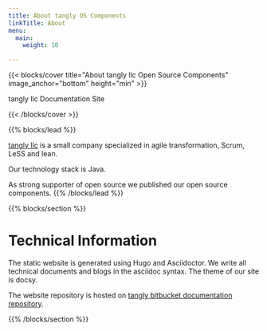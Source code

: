 ```yaml
---
title: About tangly OS Components
linkTitle: About
menu:
  main:
    weight: 10

---
```


{{< blocks/cover title="About tangly llc Open Source Components" image_anchor="bottom" height="min" >}}
<p class="lead mt-5">tangly llc Documentation Site</p>
{{< /blocks/cover >}}

{{% blocks/lead %}}

<a href="https://www.tangly.net">tangly llc</a> is a small company specialized in agile transformation, Scrum, LeSS and lean. 

Our technology stack is Java.

As strong supporter of open source we published our open source components. 
{{% /blocks/lead %}}

{{% blocks/section %}}
<div class="col-12">
<h1 class="text-center">Technical Information</h1>

The static website is generated using Hugo and Asciidoctor. 
We write all technical documents and blogs in the asciidoc syntax. 
The theme of our site is docsy.

The website repository is hosted on [tangly bitbucket documentation repository](https://bitbucket.org/tangly-team/tangly-team.bitbucket.io/).
</div>
{{% /blocks/section %}}
